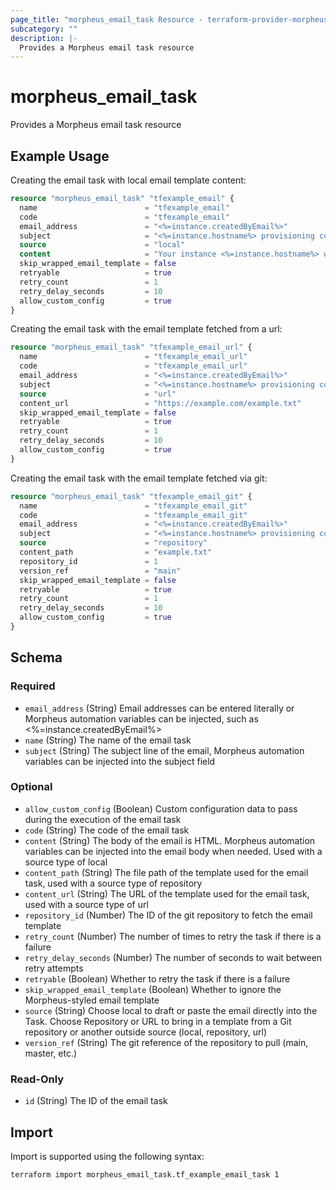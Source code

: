 ```yaml
---
page_title: "morpheus_email_task Resource - terraform-provider-morpheus"
subcategory: ""
description: |-
  Provides a Morpheus email task resource
---
```


# morpheus_email_task

Provides a Morpheus email task resource

## Example Usage

Creating the email task with local email template content:

```terraform
resource "morpheus_email_task" "tfexample_email" {
  name                        = "tfexample_email"
  code                        = "tfexample_email"
  email_address               = "<%=instance.createdByEmail%>"
  subject                     = "<%=instance.hostname%> provisioning complete"
  source                      = "local"
  content                     = "Your instance <%=instance.hostname%> was provisioned."
  skip_wrapped_email_template = false
  retryable                   = true
  retry_count                 = 1
  retry_delay_seconds         = 10
  allow_custom_config         = true
}
```

Creating the email task with the email template fetched from a url:

```terraform
resource "morpheus_email_task" "tfexample_email_url" {
  name                        = "tfexample_email_url"
  code                        = "tfexample_email_url"
  email_address               = "<%=instance.createdByEmail%>"
  subject                     = "<%=instance.hostname%> provisioning complete"
  source                      = "url"
  content_url                 = "https://example.com/example.txt"
  skip_wrapped_email_template = false
  retryable                   = true
  retry_count                 = 1
  retry_delay_seconds         = 10
  allow_custom_config         = true
}
```

Creating the email task with the email template fetched via git:

```terraform
resource "morpheus_email_task" "tfexample_email_git" {
  name                        = "tfexample_email_git"
  code                        = "tfexample_email_git"
  email_address               = "<%=instance.createdByEmail%>"
  subject                     = "<%=instance.hostname%> provisioning complete"
  source                      = "repository"
  content_path                = "example.txt"
  repository_id               = 1
  version_ref                 = "main"
  skip_wrapped_email_template = false
  retryable                   = true
  retry_count                 = 1
  retry_delay_seconds         = 10
  allow_custom_config         = true
}
```

<!-- schema generated by tfplugindocs -->
## Schema

### Required

- `email_address` (String) Email addresses can be entered literally or Morpheus automation variables can be injected, such as <%=instance.createdByEmail%>
- `name` (String) The name of the email task
- `subject` (String) The subject line of the email, Morpheus automation variables can be injected into the subject field

### Optional

- `allow_custom_config` (Boolean) Custom configuration data to pass during the execution of the email task
- `code` (String) The code of the email task
- `content` (String) The body of the email is HTML. Morpheus automation variables can be injected into the email body when needed. Used with a source type of local
- `content_path` (String) The file path of the template used for the email task, used with a source type of repository
- `content_url` (String) The URL of the template used for the email task, used with a source type of url
- `repository_id` (Number) The ID of the git repository to fetch the email template
- `retry_count` (Number) The number of times to retry the task if there is a failure
- `retry_delay_seconds` (Number) The number of seconds to wait between retry attempts
- `retryable` (Boolean) Whether to retry the task if there is a failure
- `skip_wrapped_email_template` (Boolean) Whether to ignore the Morpheus-styled email template
- `source` (String) Choose local to draft or paste the email directly into the Task. Choose Repository or URL to bring in a template from a Git repository or another outside source (local, repository, url)
- `version_ref` (String) The git reference of the repository to pull (main, master, etc.)

### Read-Only

- `id` (String) The ID of the email task

## Import

Import is supported using the following syntax:

```shell
terraform import morpheus_email_task.tf_example_email_task 1
```
